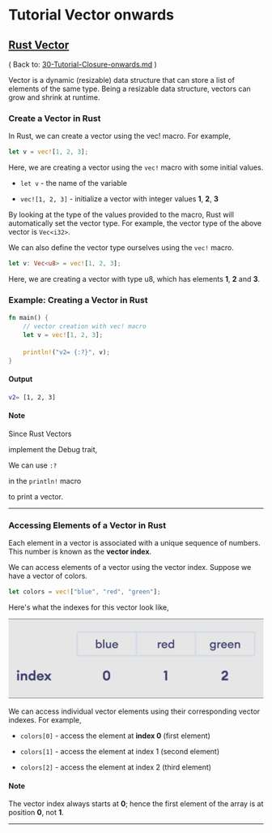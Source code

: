 # Tutorial Vector onwards

## [Rust Vector](https://www.programiz.com/rust/vector)

( Back to: [30-Tutorial-Closure-onwards.md](/documentation/30-Tutorial-Closure-onwards.md) )

Vector is a dynamic (resizable) data structure that can store a list of elements of the same type. Being a resizable data structure, vectors can grow and shrink at runtime.

### Create a Vector in Rust

In Rust, we can create a vector using the vec! macro. For example,

```rust
let v = vec![1, 2, 3];
```

Here, we are creating a vector using the `vec!` macro with some initial values.

- `let v` - the name of the variable

- `vec![1, 2, 3]` - initialize a vector with integer values **1**, **2**, **3**

By looking at the type of the values provided to the macro, Rust will automatically set the vector type. For example, the vector type of the above vector is `Vec<i32>`.

We can also define the vector type ourselves using the `vec!` macro.

```rust
let v: Vec<u8> = vec![1, 2, 3];
```

Here, we are creating a vector with type u8, which has elements **1**, **2** and **3**.

### Example: Creating a Vector in Rust

```rust
fn main() {    
    // vector creation with vec! macro
    let v = vec![1, 2, 3];
    
    println!("v2= {:?}", v);
}
```

#### Output

```bash
v2= [1, 2, 3]
```

#### Note

Since Rust Vectors 

implement the Debug trait, 

We can use `:?` 

in the `println!` macro 

to print a vector.

____

### Accessing Elements of a Vector in Rust

Each element in a vector is associated with a unique sequence of numbers. This number is known as the **vector index**.

We can access elements of a vector using the vector index. Suppose we have a vector of colors.

```rust
let colors = vec!["blue", "red", "green"];
```

Here's what the indexes for this vector look like,

![vectorIndex.png](/static/images/vectorIndex.png)

We can access individual vector elements using their corresponding vector indexes. For example,

- `colors[0]` - access the element at **index 0** (first element)

- `colors[1]` - access the element at index 1 (second element)

- `colors[2]` - access the element at index 2 (third element)

#### Note

The vector index always starts at **0**; hence the first element of the array is at position **0**, not **1**.

____


